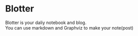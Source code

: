# Blotter

Blotter is your daliy notebook and blog.  
You can use markdown and Graphviz to make your note(post)